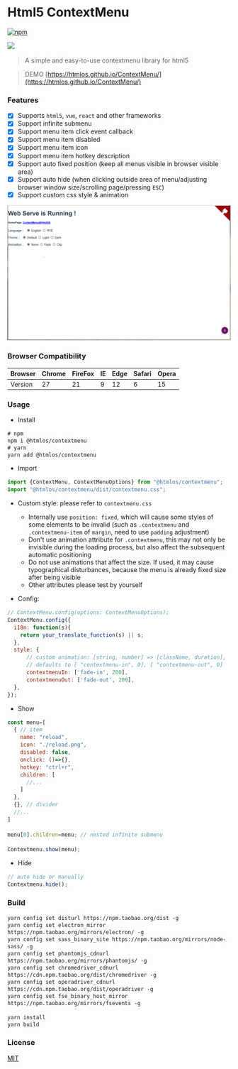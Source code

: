 # Html5 ContextMenu

[![npm](https://badgen.net/npm/v/@htmlos/contextmenu)](https://npm.im/@htmlos/contextmenu)

![](https://changkun.de/urlstat?mode=github&repo=HtmlOS/ContextMenu)

> A simple and easy-to-use contextmenu library for html5

> DEMO [https://htmlos.github.io/ContextMenu/](https://htmlos.github.io/ContextMenu/)

### Features

- [X] Supports  `html5`, `vue`, `react` and other frameworks
- [X] Support infinite submenu
- [X] Support menu item click event callback
- [X] Support menu item disabled
- [X] Support menu item icon
- [X] Support menu item hotkey description
- [X] Support auto fixed position (keep all menus visible in browser visible area)
- [X] Support auto hide (when clicking outside area of ​​menu/adjusting browser window size/scrolling page/pressing `ESC`)
- [X] Support custom css style & animation

![](./capture/capture1.gif)

### Browser Compatibility

| Browser | Chrome | FireFox | IE | Edge | Safari | Opera |
| ------- | ------ | ------- | -- | ---- | ------ | ----  |
| Version |   27   |    21   |  9 |  12  |   6    | 15    | 

### Usage

- Install

```shell
# npm
npm i @htmlos/contextmenu
# yarn
yarn add @htmlos/contextmenu
```

- Import

```js
import {ContextMenu, ContextMenuOptions} from "@htmlos/contextmenu";
import "@htmlos/contextmenu/dist/contextmenu.css";
```

- Custom style: please refer to `contextmenu.css`
  - Internally use `position: fixed`, which will cause some styles of some elements to be invalid (such as `.contextmenu` and `.contextmenu-item` of `margin`, need to use `padding` adjustment)
  - Don't use animation attribute for `.contextmenu`, this may not only be invisible during the loading process, but also affect the subsequent automatic positioning
  - Do not use animations that affect the size. If used, it may cause typographical disturbances, because the menu is already fixed size after being visible
  - Other attributes please test by yourself

- Config:

```js
// ContextMenu.config(options: ContextMenuOptions);
ContextMenu.config({
  i18n: function(s){
    return your_translate_function(s) || s;
  },
  style: {
      // custom animation: [string, number] => [className, duration],
      // defaults to [ "contextmenu-in", 0], [ "contextmenu-out", 0]
      contextmenuIn: ['fade-in', 200],
      contextmenuOut: ['fade-out', 200],
  },
});
```

- Show
  
```js
const menu=[
  { // item
    name: "reload",
    icon: "./reload.png",
    disabled: false,
    onclick: ()=>{},
    hotkey: "ctrl+r",
    children: [
      //...
    ]
  },
  {}, // divider
  //...
]

menu[0].children=menu; // nested infinite submenu

Contextmenu.show(menu);
```

- Hide

```js
// auto hide or manually
Contextmenu.hide();
```

### Build

```
yarn config set disturl https://npm.taobao.org/dist -g
yarn config set electron_mirror https://npm.taobao.org/mirrors/electron/ -g
yarn config set sass_binary_site https://npm.taobao.org/mirrors/node-sass/ -g
yarn config set phantomjs_cdnurl https://npm.taobao.org/mirrors/phantomjs/ -g
yarn config set chromedriver_cdnurl https://cdn.npm.taobao.org/dist/chromedriver -g
yarn config set operadriver_cdnurl https://cdn.npm.taobao.org/dist/operadriver -g
yarn config set fse_binary_host_mirror https://npm.taobao.org/mirrors/fsevents -g

yarn install
yarn build
```

### License

[MIT](./license.txt)
